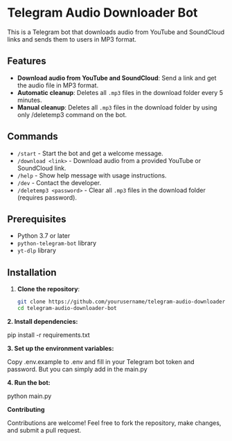 # Telegram Audio Downloader Bot

This is a Telegram bot that downloads audio from YouTube and SoundCloud links and sends them to users in MP3 format. 

## Features

- **Download audio from YouTube and SoundCloud**: Send a link and get the audio file in MP3 format.
- **Automatic cleanup**: Deletes all `.mp3` files in the download folder every 5 minutes.
- **Manual cleanup**: Deletes all `.mp3` files in the download folder by using only /deletemp3 command on the bot.

## Commands

- `/start` - Start the bot and get a welcome message.
- `/download <link>` - Download audio from a provided YouTube or SoundCloud link.
- `/help` - Show help message with usage instructions.
- `/dev` - Contact the developer.
- `/deletemp3 <password>` - Clear all `.mp3` files in the download folder (requires password).

## Prerequisites

- Python 3.7 or later
- `python-telegram-bot` library
- `yt-dlp` library

## Installation

1. **Clone the repository**:

   ```bash
   git clone https://github.com/yourusername/telegram-audio-downloader-bot.git
   cd telegram-audio-downloader-bot


**2. Install dependencies:**

pip install -r requirements.txt

**3. Set up the environment variables:**

Copy .env.example to .env and fill in your Telegram bot token and password.
But you can simply add in the main.py


**4. Run the bot:**

python main.py


**Contributing**

Contributions are welcome! Feel free to fork the repository, make changes, and submit a pull request.


